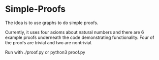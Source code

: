 # Simple-Proofs

The idea is to use graphs to do simple proofs.

Currently, it uses four axioms about natural numbers and there are 6 example proofs underneath the code demonstrating functionality. Four of the proofs are trivial and two are nontrivial. 

Run with ./proof.py or python3 proof.py
